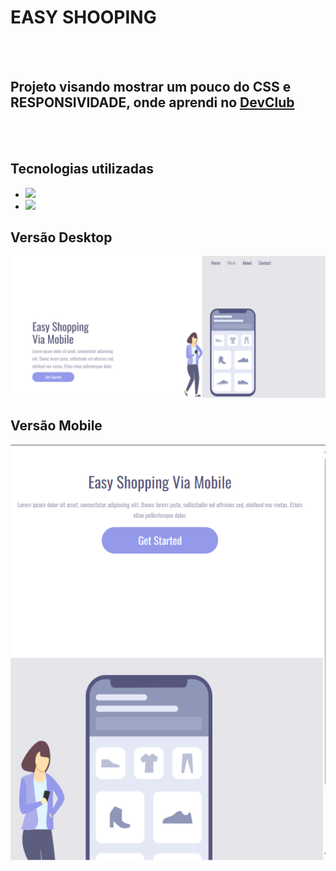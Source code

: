 <h1> EASY SHOOPING </h1>
<br>
<br>

<h2>Projeto visando mostrar um pouco do CSS e RESPONSIVIDADE, onde aprendi no <a href="https://rodolfomori.com.br/devclub">DevClub</a></h2>
<br>
<br>

<h2>Tecnologias utilizadas</h2>

- <img src = "https://img.shields.io/badge/HTML5-E34F26.svg?style=for-the-badge&logo=HTML5&logoColor=white">
- <img src = "https://img.shields.io/badge/CSS3-1572B6.svg?style=for-the-badge&logo=CSS3&logoColor=white">


<h2>Versão Desktop</h2>

<img src="https://github.com/Frankdjdeveloper/RESPONSIVIDADE/blob/main/assets/desktop.png?raw=true" />

<br>

<h2>Versão Mobile</h2>
<img src="https://github.com/Frankdjdeveloper/RESPONSIVIDADE/blob/main/assets/mobile.png?raw=true"/>
